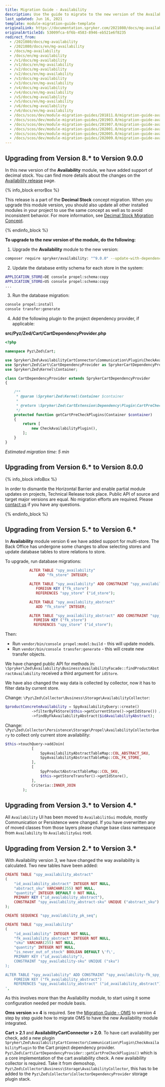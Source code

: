 ```yaml
---
title: Migration Guide - Availability
description: Use the guide to migrate to the new version of the Availability module.
last_updated: Jun 16, 2021
template: module-migration-guide-template
originalLink: https://documentation.spryker.com/2021080/docs/mg-availability
originalArticleId: 53009fca-6f6b-4583-8946-eb521e6f8235
redirect_from:
  - /2021080/docs/mg-availability
  - /2021080/docs/en/mg-availability
  - /docs/mg-availability
  - /docs/en/mg-availability
  - /v1/docs/mg-availability
  - /v1/docs/en/mg-availability
  - /v2/docs/mg-availability
  - /v2/docs/en/mg-availability
  - /v3/docs/mg-availability
  - /v3/docs/en/mg-availability
  - /v4/docs/mg-availability
  - /v4/docs/en/mg-availability
  - /v5/docs/mg-availability
  - /v5/docs/en/mg-availability
  - /v6/docs/mg-availability
  - /v6/docs/en/mg-availability
  - /docs/scos/dev/module-migration-guides/201811.0/migration-guide-availability.html
  - /docs/scos/dev/module-migration-guides/201903.0/migration-guide-availability.html
  - /docs/scos/dev/module-migration-guides/201907.0/migration-guide-availability.html
  - /docs/scos/dev/module-migration-guides/202001.0/migration-guide-availability.html
  - /docs/scos/dev/module-migration-guides/202005.0/migration-guide-availability.html
  - /docs/scos/dev/module-migration-guides/202009.0/migration-guide-availability.html
---
```


## Upgrading from Version 8.* to Version 9.0.0

In this new version of the **Availability** module, we have added support of decimal stock. You can find more details about the changes on the [Availability release](https://github.com/spryker/availability/releases) page.

{% info_block errorBox %}

This release is a part of the **Decimal Stock** concept migration. When you upgrade this module version, you should also update all other installed modules in your project to use the same concept as well as to avoid inconsistent behavior. For more information, see [Decimal Stock Migration Concept](/docs/scos/dev/migration-concepts/decimal-stock-migration-concept.html).

{% endinfo_block %}

**To upgrade to the new version of the module, do the following:**

1. Upgrade the **Availability** module to the new version:

```bash
composer require spryker/availability: "^9.0.0" --update-with-dependencies
```
2. Update the database entity schema for each store in the system:

```bash
APPLICATION_STORE=DE console propel:schema:copy
APPLICATION_STORE=US console propel:schema:copy
...
```

3. Run the database migration:

```bash
console propel:install
console transfer:generate
```

4. Add the following plugin to the project dependency provider, if applicable:

**src/Pyz/Zed/Cart/CartDependencyProvider.php**

```php
<?php

namespace Pyz\Zed\Cart;

use Spryker\Zed\AvailabilityCartConnector\Communication\Plugin\CheckAvailabilityPlugin;
use Spryker\Zed\Cart\CartDependencyProvider as SprykerCartDependencyProvider;
use Spryker\Zed\Kernel\Container;

class CartDependencyProvider extends SprykerCartDependencyProvider
{

    /**
     * @param \Spryker\Zed\Kernel\Container $container
     *
     * @return \Spryker\Zed\CartExtension\Dependency\Plugin\CartPreCheckPluginInterface[]
     */
    protected function getCartPreCheckPlugins(Container $container)
    {
        return [
            new CheckAvailabilityPlugin(),
        ];
    }
}
```
*Estimated migration time: 5 min*

## Upgrading from Version 6.* to Version 8.0.0

{% info_block infoBox %}

In order to dismantle the Horizontal Barrier and enable partial module updates on projects, Technical Release took place. Public API of source and target major versions are equal. No migration efforts are required. Please [contact us](https://spryker.com/en/support/) if you have any questions.

{% endinfo_block %}

## Upgrading from Version 5.* to Version 6.*

In **Availability** module version 6 we have added support for multi-store. The Back Office has undergone some changes to allow selecting stores and update database tables to store relations to store.

To upgrade, run database migrations:

```php
           ALTER TABLE "spy_availability"
               ADD "fk_store" INTEGER;

           ALTER TABLE "spy_availability" ADD CONSTRAINT "spy_availability-fk_store"
              FOREIGN KEY ("fk_store")
              REFERENCES "spy_store" ("id_store");

           ALTER TABLE "spy_availability_abstract"
              ADD "fk_store" INTEGER;

           ALTER TABLE "spy_availability_abstract" ADD CONSTRAINT "spy_availability_abstract-fk_store"
             FOREIGN KEY ("fk_store")
             REFERENCES "spy_store" ("id_store");
 ```

Then:

* Run `vendor/bin/console propel:model:build` - this will update models.
* Run  `vendor/bin/console transfer:generate` - this will create new transfer objects.

We have changed public API for methods in: `\Spryker\Zed\Availability\Business\AvailabilityFacade::findProductAbstractAvailability` received a third argument for `idStore`.

We have also changed the way data is collected by collector, now it has to filter data by current store.

Change: `\Pyz\Zed\Collector\Business\Storage\AvailabilityCollector`:

```php
$productConcreteAvailability = SpyAvailabilityQuery::create()
            ->filterByFkStore($this->getCurrentStore()->getIdStore()) //note the new filter by method.
            ->findByFkAvailabilityAbstract($idAvailabilityAbstract);
```

Change: `\Pyz\Zed\Collector\Persistence\Storage\Propel\AvailabilityCollectorQuery` to collect only current store availability:

```php
$this->touchQuery->addJoin(
            [
                SpyAvailabilityAbstractTableMap::COL_ABSTRACT_SKU,
                SpyAvailabilityAbstractTableMap::COL_FK_STORE,
            ],
            [
                SpyProductAbstractTableMap::COL_SKU,
                $this->getStoreTransfer()->getIdStore(),
            ],
            Criteria::INNER_JOIN
        );
```

## Upgrading from Version 3.* to Version 4.*

All `Availability` UI has been moved to `AvailabilitGui` module, mostly Communication or Persistence were changed. If you have overwritten any of moved classes from those layers please change base class namespace from `Availability` to `AvailabilityGui` root.

## Upgrading from Version 2.* to Version 3.*

With Availability version 3, we have changed the way availability is calculated.
Two new tables have been added:

```php
CREATE TABLE "spy_availability_abstract"
(
    "id_availability_abstract" INTEGER NOT NULL,
    "abstract_sku" VARCHAR(255) NOT NULL,
    "quantity" INTEGER DEFAULT 0 NOT NULL,
    PRIMARY KEY ("id_availability_abstract"),
    CONSTRAINT "spy_availability_abstract-sku" UNIQUE ("abstract_sku")
);

CREATE SEQUENCE "spy_availability_pk_seq";

CREATE TABLE "spy_availability"
(
    "id_availability" INTEGER NOT NULL,
    "fk_availability_abstract" INTEGER NOT NULL,
    "sku" VARCHAR(255) NOT NULL,
    "quantity" INTEGER NOT NULL,
    "is_never_out_of_stock" BOOLEAN DEFAULT \'f\',
    PRIMARY KEY ("id_availability"),
    CONSTRAINT "spy_availability-sku" UNIQUE ("sku")
);

ALTER TABLE "spy_availability" ADD CONSTRAINT "spy_availability-fk_spy_availability_abstract"
    FOREIGN KEY ("fk_availability_abstract")
    REFERENCES "spy_availability_abstract" ("id_availability_abstract");
',
```

As this involves more than the Availability module, to start using it some configuration needed per module basis.

**Oms version >= 4** is required. See the [Migration Guide - OMS](/docs/scos/dev/module-migration-guides/{{page.version}}/migration-guide-oms.html) to version 4 step by step guide how to migrate OMS to have the new Availability module integrated.

**Cart > 2.1** and **AvailabilityCartConnector > 2.0**. To have cart availability per check, add a new plugin `Spryker\Zed\AvailabilityCartConnector\Communication\Plugin\CheckAvailabilityPlugin` to the Cart project dependency provider. `Pyz\Zed\Cart\CartDependencyProvider::getCartPreCheckPlugins()` which is a core implementation of the cart availability check.
A new availability collector is required. Take it from demoshop, `Pyz\Zed\Collector\Business\Storage\AvailabilityCollector`, this has to be added to the `Pyz\Zed\Collector\CollectorDependencyProvider` storage plugin stack.
